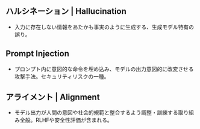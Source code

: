 <!-- 記事URL:https://github.com/takata150802/tech_glossary/blob/main/output/ai/llm-ethics-safety.md# -->

## ハルシネーション | Hallucination
- 入力に存在しない情報をあたかも事実のように生成する、生成モデル特有の誤り。

## Prompt Injection	
- プロンプト内に意図的な命令を埋め込み、モデルの出力意図的に改変させる攻撃手法。セキュリティリスクの一種。

## アライメント | Alignment
- モデル出力が人間の意図や社会的規範と整合するよう調整・訓練する取り組み全般。RLHFや安全性評価が含まれる。

